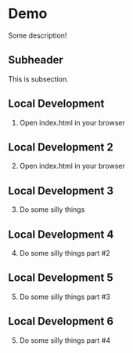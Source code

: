 # Demo

Some description!

## Subheader

This is subsection.

## Local Development

1. Open index.html in your browser

## Local Development 2

2. Open index.html in your browser

## Local Development 3

3. Do some silly things


## Local Development 4

4. Do some silly things part #2

## Local Development 5

5. Do some silly things part #3

## Local Development 6

5. Do some silly things part #4